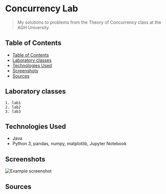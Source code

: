 # Concurrency Lab
> My solutions to problems from the Theory of Concurrency class at the AGH University.

## Table of Contents
  - [Table of Contents](#table-of-contents)
  - [Laboratory classes](#laboratory-classes)
  - [Technologies Used](#technologies-used)
  - [Screenshots](#screenshots)
  - [Sources](#acknowledgements)


## Laboratory classes
    1. lab1
    2. lab2
    3. lab3


## Technologies Used
- Java
- Python 3, pandas, numpy, matplotlib, Jupyter Notebook


## Screenshots
![Example screenshot](./img/screenshot.png)

## Sources

